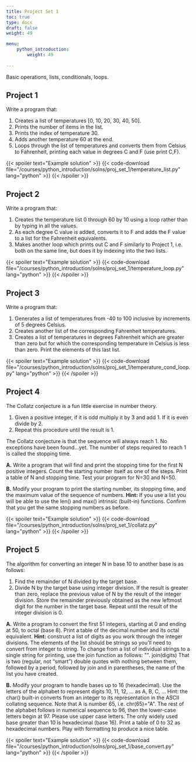 ```yaml
---
title: Project Set 1
toc: true
type: docs
draft: false
weight: 49

menu: 
    python_introduction:
        weight: 49
   
---
```


Basic operations, lists, conditionals, loops.

## Project 1

Write a program that:

1. Creates a list of temperatures [0, 10, 20, 30, 40, 50].
2. Prints the number of items in the list.
3. Prints the index of temperature 30.
4. Adds another temperature 60 at the end.
5. Loops through the list of temperatures and converts them from Celsius to
Fahrenheit, printing each value in degrees C and F (use print C,F).

{{< spoiler text="Example solution" >}}
{{< code-download file="/courses/python_introduction/solns/proj_set_1/temperature_list.py" lang="python" >}}
{{< /spoiler >}}

## Project 2

Write a program that:

1. Creates the temperature list 0 through 60 by 10 using a loop rather than by
typing in all the values.
2. As each degree C value is added, converts it to F and adds the F value to a list
for the Fahrenheit equivalents.
3. Makes another loop which prints out C and F similarly to Project 1, i.e. both
on the same line, but does it by indexing into the two lists.

{{< spoiler text="Example solution" >}}
{{< code-download file="/courses/python_introduction/solns/proj_set_1/temperature_loop.py" lang="python" >}}
{{< /spoiler >}}

## Project 3

Write a program that:

1. Generates a list of temperatures from -40 to 100 inclusive by increments of 5 degrees Celsius. 
2. Creates another list of the corresponding Fahrenheit temperatures. 
3. Creates a list of temperatures in degrees Fahrenheit which are greater than zero but for which the corresponding temperature in Celsius is less than zero. Print the elements of this last list.

{{< spoiler text="Example solution" >}}
{{< code-download file="/courses/python_introduction/solns/proj_set_1/temperature_cond_loop.py" lang="python" >}}
{{< /spoiler >}}

## Project 4

The Collatz conjecture is a fun little exercise in number theory.

1. Given a positive integer, if it is odd multiply it by 3 and add 1. If it is even divide by 2.
2. Repeat this procedure until the result is 1.

The Collatz conjecture is that the sequence will always reach 1. No exceptions have been found...yet.  The number of steps required to reach 1 is called the stopping time.

**A.** Write a program that will find and print the stopping time for the first N positive integers. Count the starting number itself as one of the steps. Print a table of N and stopping time.
Test your program for N=30 and N=50.

**B.** Modify your program to print the starting number, its stopping time, and the maximum value of the sequence of numbers. **Hint:** If you use a list you will be able to use the len() and max() intrinsic (built-in) functions. Confirm that you get the same stopping numbers as before.

{{< spoiler text="Example solution" >}}
{{< code-download file="/courses/python_introduction/solns/proj_set_1/collatz.py" lang="python" >}}
{{< /spoiler >}}

## Project 5

The algorithm for converting an integer N in base 10 to another base is as follows:

1. Find the remainder of N divided by the target base.
2. Divide N by the target base using integer division. If the result is greater than zero, replace the previous value of N by the result of the integer division. Store the remainder previously obtained as the new leftmost digit for the number in the target base. Repeat until the result of the integer division is 0.

**A.** Write a program to convert the first 51 integers, starting at 0 and ending at 50, to octal (base 8). Print a table of the decimal number and its octal equivalent.
**Hint:** construct a list of digits as you work through the integer divisions. The elements of the list should be strings so you’ll need to convert from integer to string. To change from a list of individual strings to a single string for printing, use the join function as follows:
 "". join(digits)
That is two (regular, not “smart”) double quotes with nothing between them, followed by a period, followed by join and in parentheses, the name of the list you have created.

**B.** Modify your program to handle bases up to 16 (hexadecimal). Use the letters of the alphabet to represent digits 10, 11, 12, ... as A, B, C, ... Hint: the char(<number>) built-in converts from an integer to its representation in the ASCII collating sequence. Note that A is number 65, i.e. chr(65)="A". The rest of the alphabet follows in numerical sequence to 96, then the lower-case letters begin at 97. Please use upper case letters.
The only widely used base greater than 10 is hexadecimal (base 16). Print a table of 0 to 32 as hexadecimal numbers.  Play with formatting to produce a nice table.

{{< spoiler text="Example solution" >}}
{{< code-download file="/courses/python_introduction/solns/proj_set_1/base_convert.py" lang="python" >}}
{{< /spoiler >}}
